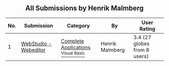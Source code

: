 ﻿<div align="center">

## All Submissions by Henrik Malmberg

</div>

No.  | Submission | Category | By   | User Rating
---- | ---------- | -------- | ---- | -----------
1 | [WebStudio \- Webeditor<br />](https://github.com/Planet-Source-Code/henrik-malmberg-webstudio-webeditor__1-30811) | [Complete Applications<br /><sup>Visual Basic</sup>](../ByCategory/complete-applications__1-27.md) | Henrik Malmberg | 3.4 (27 globes from 8 users)
